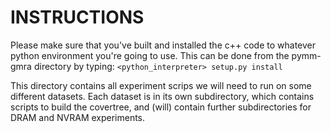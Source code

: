 # INSTRUCTIONS

Please make sure that you've built and installed the c++ code to whatever python environment
you're going to use. This can be done from the pymm-gmra directory by typing:
```<python_interpreter> setup.py install```

This directory contains all experiment scrips we will need to run on some different datasets. Each dataset is in its own subdirectory, which contains scripts to build the covertree, and (will) contain further subdirectories for DRAM and NVRAM experiments.


